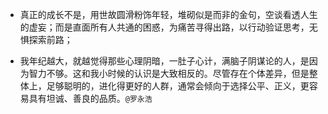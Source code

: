 - 真正的成长不是，用世故圆滑粉饰年轻，堆砌似是而非的金句，空谈看透人生的虚妄；而是直面所有人共通的困惑，为痛苦寻得出路，以行动验证思考，无惧探索前路；

- 我年纪越大，就越觉得那些心理阴暗，一肚子心计，满脑子阴谋论的人，是因为智力不够。这和我小时候的认识是大致相反的。尽管存在个体差异，但是整体上，足够聪明的，进化得更好的人群，通常会倾向于选择公平、正义，更容易具有坦诚、善良的品质。`@罗永浩`
